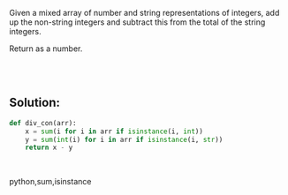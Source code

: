 Given a mixed array of number and string representations of integers, add up the non-string integers and subtract this from the total of the string integers.

Return as a number.


<br><br>

## Solution:
```py
def div_con(arr):
    x = sum(i for i in arr if isinstance(i, int))
    y = sum(int(i) for i in arr if isinstance(i, str))
    return x - y
```


<br>


<tag>python,sum,isinstance<tag>